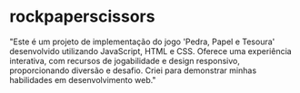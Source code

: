 # rockpaperscissors
"Este é um projeto de implementação do jogo 'Pedra, Papel e Tesoura' desenvolvido utilizando JavaScript, HTML e CSS. Oferece uma experiência interativa, com recursos de jogabilidade e design responsivo, proporcionando diversão e desafio. Criei para demonstrar minhas habilidades em desenvolvimento web."
